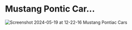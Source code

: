 # Mustang Pontic Car...


![Screenshot 2024-05-19 at 12-22-16 Mustang Pontiac Cars](https://github.com/rahulYadav21/MustangPonticCars/assets/44225246/7a4f9229-5cea-48bf-b0df-294021be4404)
